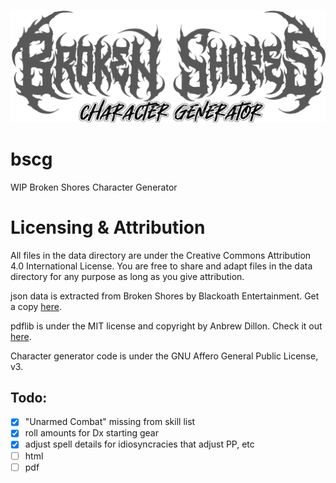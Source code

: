 ![Broken Shore Character Generator logo](/assets/bsgc.png)
# bscg
WIP Broken Shores Character Generator

# Licensing & Attribution
All files in the data directory are under the Creative Commons Attribution 4.0 International License.  You are free to share and adapt files in the data directory for any purpose as long as you give attribution.

json data is extracted from Broken Shores by Blackoath Entertainment.  Get a copy [here](https://blackoathgames.com/brokenshores).

pdflib is under the MIT license and copyright by Anbrew Dillon.  Check it out [here](https://pdf-lib.js.org).

Character generator code is under the GNU Affero General Public License, v3.

## Todo:
 - [x] "Unarmed Combat" missing from skill list
 - [x] roll amounts for Dx starting gear
 - [x] adjust spell details for idiosyncracies that adjust PP, etc
 - [ ] html
 - [ ] pdf
